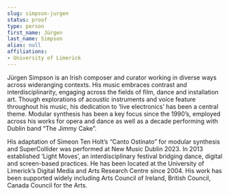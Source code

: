 ```yaml
---
slug: simpson-jurgen
status: proof
type: person
first_name: Jürgen
last_name: Simpson
alias: null
affiliations:
- University of Limerick
---
```


Jürgen Simpson is an Irish composer and curator working in diverse ways across wideranging contexts. His music embraces contrast and interdisciplinarity, engaging across the fields of film, dance and installation art. Though explorations of acoustic instruments and voice feature throughout his music, his dedication to ‘live electronics’ has been a central theme. Modular synthesis has been a key focus since the 1990’s, employed across his works for opera and dance as well as a decade performing with Dublin band “The Jimmy Cake”. 

His adaptation of Simeon Ten Holt’s “Canto Ostinato” for modular synthesis and SuperCollider was performed at New Music Dublin 2023. In 2013 established ‘Light Moves’, an interdisciplinary festival bridging dance, digital and screen-based practices. He has been located at the University of Limerick’s Digital Media and Arts Research Centre since 2004. His work has been supported widely including Arts Council of Ireland, British Council, Canada Council for the Arts.

